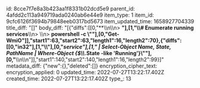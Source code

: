 id: 8cce7f7e8a3b423aa1f8331b02dcd5e9
parent_id: 4afdd2c113a949719ada0240ab6e44e9
item_type: 1
item_id: 9cfc6126f3694b79848eeb0317bd5673
item_updated_time: 1658927704339
title_diff: "[]"
body_diff: "[{\"diffs\":[[0,\"**\\\n\\\n> **\"],[1,\"\\\\# Enumerate running services**\\\n> \\\n> **powershell -c \\\"\"],[0,\"Get-WmiO\"]],\"start1\":63,\"start2\":63,\"length1\":16,\"length2\":70},{\"diffs\":[[0,\"in32\"],[1,\"\\\\\"],[0,\"_service\"],[1,\" | Select-Object Name, State, PathName | Where-Object {$\\\\_.State -like 'Running'}\\\"\"],[0,\"**\\\n\\\n\"]],\"start1\":140,\"start2\":140,\"length1\":16,\"length2\":99}]"
metadata_diff: {"new":{},"deleted":[]}
encryption_cipher_text: 
encryption_applied: 0
updated_time: 2022-07-27T13:22:17.402Z
created_time: 2022-07-27T13:22:17.402Z
type_: 13